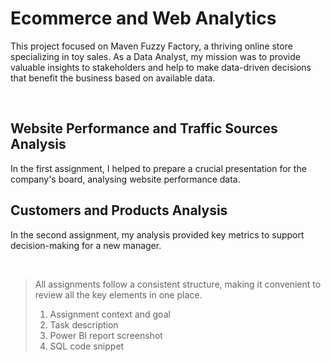 # Ecommerce and Web Analytics
This project focused on Maven Fuzzy Factory, a thriving online store specializing in toy sales. As a Data Analyst, my mission was to provide valuable insights to stakeholders and help to make data-driven decisions that benefit the business based on available data.

</br>

## Website Performance and Traffic Sources Analysis
In the first assignment, I helped to prepare a crucial presentation for the company's board, analysing website performance data.

## Customers and Products Analysis
In the second assignment, my analysis provided key metrics to support decision-making for a new manager.

</br>

> All assignments follow a consistent structure, making it convenient to review all the key elements in one place.
> 1. Assignment context and goal
> 2. Task description
> 3. Power BI report screenshot
> 4. SQL code snippet
